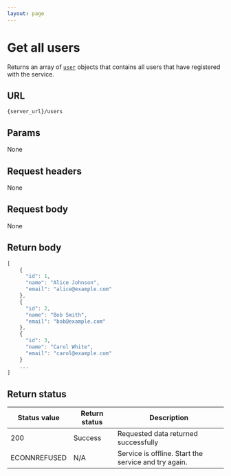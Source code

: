 ```yaml
---
layout: page
---
```

# Get all users

Returns an array of [`user`](user) objects that contains all users that have registered with the service.

## URL

```shell
{server_url}/users
```

## Params

None

## Request headers

None

## Request body

None

## Return body

```js
[
    {
      "id": 1,
      "name": "Alice Johnson",
      "email": "alice@example.com"
    },
    {
      "id": 2,
      "name": "Bob Smith",
      "email": "bob@example.com"
    },
    {
      "id": 3,
      "name": "Carol White",
      "email": "carol@example.com"
    }
    ...
]
```

## Return status

| Status value | Return status | Description |
| ------------- | ----------- | ----------- |
| 200 | Success | Requested data returned successfully |
|  ECONNREFUSED | N/A | Service is offline. Start the service and try again. |
